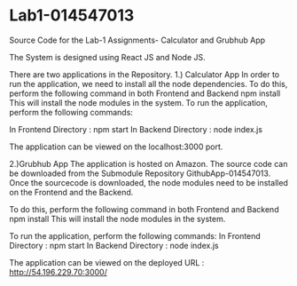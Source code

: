 # Lab1-014547013
Source Code for the Lab-1 Assignments- Calculator and Grubhub App

The System is designed using React JS and Node JS.

There are two applications in the Repository.
1.) Calculator App
In order to run the application, we need to install all the node dependencies. 
To do this, perform the following command in both Frontend and Backend
npm install
This will install the node modules in the system. To run the application, perform the following commands:

In Frontend Directory : npm start
In Backend Directory : node index.js

The application can be viewed on the localhost:3000 port.

2.)Grubhub App
The application is hosted on Amazon. The source code can be downloaded from the Submodule Repository GithubApp-014547013.
Once the sourcecode is downloaded, the node modules need to be installed on the Frontend and the Backend.

To do this, perform the following command in both Frontend and Backend
npm install
This will install the node modules in the system. 

To run the application, perform the following commands:
In Frontend Directory : npm start
In Backend Directory : node index.js

The application can be viewed on the deployed URL : http://54.196.229.70:3000/
